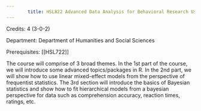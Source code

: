 ```yaml
---
        title: HSL822 Advanced Data Analysis for Behavioral Research Using R
---
```

Credits: 4 (3-0-2)

Department: Department of Humanities and Social Sciences

Prerequisites: [[HSL722]]

The course will comprise of 3 broad themes. In the 1st part of the course, we will introduce some advanced topics/packages in R. In the 2nd part, we will show how to use linear mixed-effect models from the perspective of frequentist statistics. The 3rd section will introduce the basics of Bayesian statistics and show how to fit hierarchical models from a bayesian perspective for data such as comprehension accuracy, reaction times, ratings, etc.